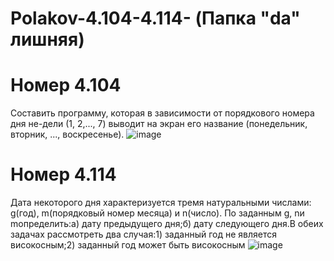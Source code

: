 # Polakov-4.104-4.114-   (Папка "da" лишняя)
# Номер 4.104

Составить программу, которая в зависимости от порядкового номера дня не-дели (1, 2,..., 7) выводит на экран его название (понедельник, вторник, ..., воскресенье).
![image](https://user-images.githubusercontent.com/113889059/216541909-23b91488-5dc2-4ca9-8fd8-0f95d77b6a76.png)


# Номер 4.114

Дата некоторого дня характеризуется тремя натуральными числами: g(год), m(порядковый номер месяца) и n(число). По заданным g, nи mопределить:а) дату предыдущего дня;б) дату следующего дня.В обеих задачах рассмотреть два случая:1) заданный год не является високосным;2) заданный год может быть високосным
![image](https://user-images.githubusercontent.com/113889059/216540852-b5555ac4-a44c-4844-833d-174f6913bd2e.png)
